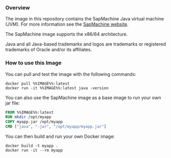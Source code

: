 ### Overview

The image in this repository contains the SapMachine Java virtual machine (JVM).
For more information see the [SapMachine website](https://sapmachine.io).

The SapMachine image supports the x86/64 architecture.

Java and all Java-based trademarks and logos are trademarks or registered trademarks of Oracle and/or its affiliates.


### How to use this Image

You can pull and test the image with the following commands:

```console
docker pull %%IMAGE%%:latest
docker run -it %%IMAGE%%:latest java -version
```

You can also use the SapMachine image as a base image to run your own jar file:

```dockerfile
FROM %%IMAGE%%:latest
RUN mkdir /opt/myapp
COPY myapp.jar /opt/myapp
CMD ["java", "-jar", "/opt/myapp/myapp.jar"]
```

You can then build and run your own Docker image:

```console
docker build -t myapp .
docker run -it --rm myapp
```

